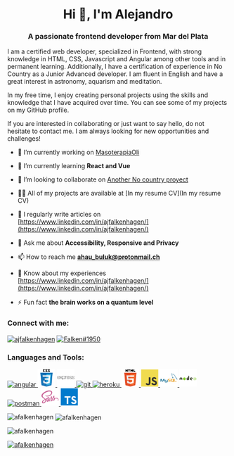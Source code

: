 

<h1 align="center">Hi 👋, I'm Alejandro</h1>
<h3 align="center">A passionate frontend developer from Mar del Plata</h3>

I am a certified web developer, specialized in Frontend, with strong knowledge in HTML, CSS, Javascript
and Angular among other tools and in permanent learning. Additionally, I have a certification of experience
in No Country as a Junior Advanced developer. I am fluent in English and have a great interest in astronomy,
aquarism and meditation.

In my free time, I enjoy creating personal projects using the skills and knowledge that I have acquired over time. You can see some of my projects on my GitHub profile.

If you are interested in collaborating or just want to say hello, do not hesitate to contact me. I am always looking for new opportunities and challenges!


- 🔭 I’m currently working on [MasoterapiaOli](https://masoterapiaoli.netlify.app/)

- 🌱 I’m currently learning **React and Vue**

- 👯 I’m looking to collaborate on [Another No country proyect](https://www.nocountry.tech/)

- 👨‍💻 All of my projects are available at [In my resume CV](In my resume CV)

- 📝 I regularly write articles on [https://www.linkedin.com/in/ajfalkenhagen/](https://www.linkedin.com/in/ajfalkenhagen/)

- 💬 Ask me about **Accessibility, Responsive and Privacy**

- 📫 How to reach me **ahau_buluk@protonmail.ch**

- 📄 Know about my experiences [https://www.linkedin.com/in/ajfalkenhagen/](https://www.linkedin.com/in/ajfalkenhagen/)

- ⚡ Fun fact **the brain works on a quantum level**

<h3 align="left">Connect with me:</h3>
<p align="left">
<a href="https://linkedin.com/in/ajfalkenhagen" target="blank"><img align="center" src="https://raw.githubusercontent.com/rahuldkjain/github-profile-readme-generator/master/src/images/icons/Social/linked-in-alt.svg" alt="ajfalkenhagen" height="30" width="40" /></a>
<a href="https://discord.gg/Falken#1950" target="blank"><img align="center" src="https://raw.githubusercontent.com/rahuldkjain/github-profile-readme-generator/master/src/images/icons/Social/discord.svg" alt="Falken#1950" height="30" width="40" /></a>
</p>

<h3 align="left">Languages and Tools:</h3>
<p align="left"> <a href="https://angular.io" target="_blank" rel="noreferrer"> <img src="https://angular.io/assets/images/logos/angular/angular.svg" alt="angular" width="40" height="40"/> </a> <a href="https://www.w3schools.com/css/" target="_blank" rel="noreferrer"> <img src="https://raw.githubusercontent.com/devicons/devicon/master/icons/css3/css3-original-wordmark.svg" alt="css3" width="40" height="40"/> </a> <a href="https://expressjs.com" target="_blank" rel="noreferrer"> <img src="https://raw.githubusercontent.com/devicons/devicon/master/icons/express/express-original-wordmark.svg" alt="express" width="40" height="40"/> </a> <a href="https://git-scm.com/" target="_blank" rel="noreferrer"> <img src="https://www.vectorlogo.zone/logos/git-scm/git-scm-icon.svg" alt="git" width="40" height="40"/> </a> <a href="https://heroku.com" target="_blank" rel="noreferrer"> <img src="https://www.vectorlogo.zone/logos/heroku/heroku-icon.svg" alt="heroku" width="40" height="40"/> </a> <a href="https://www.w3.org/html/" target="_blank" rel="noreferrer"> <img src="https://raw.githubusercontent.com/devicons/devicon/master/icons/html5/html5-original-wordmark.svg" alt="html5" width="40" height="40"/> </a> <a href="https://developer.mozilla.org/en-US/docs/Web/JavaScript" target="_blank" rel="noreferrer"> <img src="https://raw.githubusercontent.com/devicons/devicon/master/icons/javascript/javascript-original.svg" alt="javascript" width="40" height="40"/> </a> <a href="https://www.mysql.com/" target="_blank" rel="noreferrer"> <img src="https://raw.githubusercontent.com/devicons/devicon/master/icons/mysql/mysql-original-wordmark.svg" alt="mysql" width="40" height="40"/> </a> <a href="https://nodejs.org" target="_blank" rel="noreferrer"> <img src="https://raw.githubusercontent.com/devicons/devicon/master/icons/nodejs/nodejs-original-wordmark.svg" alt="nodejs" width="40" height="40"/> </a> <a href="https://postman.com" target="_blank" rel="noreferrer"> <img src="https://www.vectorlogo.zone/logos/getpostman/getpostman-icon.svg" alt="postman" width="40" height="40"/> </a> <a href="https://sass-lang.com" target="_blank" rel="noreferrer"> <img src="https://raw.githubusercontent.com/devicons/devicon/master/icons/sass/sass-original.svg" alt="sass" width="40" height="40"/> </a> <a href="https://www.typescriptlang.org/" target="_blank" rel="noreferrer"> <img src="https://raw.githubusercontent.com/devicons/devicon/master/icons/typescript/typescript-original.svg" alt="typescript" width="40" height="40"/> </a> </p>

<p><img align="left" src="https://github-readme-stats.vercel.app/api/top-langs?username=afalkenhagen&show_icons=true&locale=en&layout=compact" alt="afalkenhagen" /></p>

<p>&nbsp;<img align="center" src="https://github-readme-stats.vercel.app/api?username=afalkenhagen&show_icons=true&locale=en" alt="afalkenhagen" /></p>

<p align="left"> <img src="https://komarev.com/ghpvc/?username=afalkenhagen&label=Profile%20views&color=0e75b6&style=flat" alt="afalkenhagen" /> </p>

<p align="left"> <a href="https://github.com/ryo-ma/github-profile-trophy"><img src="https://github-profile-trophy.vercel.app/?username=afalkenhagen" alt="afalkenhagen" /></a> </p>

<!--
### Hi there 👋
**Afalkenhagen/Afalkenhagen** is a ✨ _special_ ✨ repository because its `README.md` (this file) appears on your GitHub profile.

Here are some ideas to get you started:

- 🔭 I’m currently working on ...
- 🌱 I’m currently learning ...
- 👯 I’m looking to collaborate on ...
- 🤔 I’m looking for help with ...
- 💬 Ask me about ...
- 📫 How to reach me: ...
- 😄 Pronouns: ...
- ⚡ Fun fact: ...
-->
